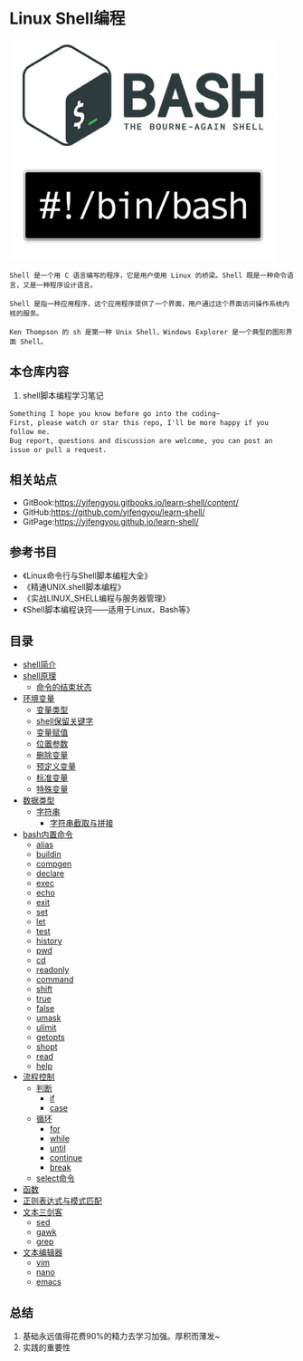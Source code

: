 # Linux Shell编程

![20200127_164206_47](image/20200127_164206_47.png) 

```
Shell 是一个用 C 语言编写的程序，它是用户使用 Linux 的桥梁。Shell 既是一种命令语言，又是一种程序设计语言。

Shell 是指一种应用程序，这个应用程序提供了一个界面，用户通过这个界面访问操作系统内核的服务。

Ken Thompson 的 sh 是第一种 Unix Shell，Windows Explorer 是一个典型的图形界面 Shell。
```




## 本仓库内容

1. shell脚本编程学习笔记

```
Something I hope you know before go into the coding~
First, please watch or star this repo, I'll be more happy if you follow me.
Bug report, questions and discussion are welcome, you can post an issue or pull a request.
```

## 相关站点

* GitBook:<https://yifengyou.gitbooks.io/learn-shell/content/>
* GitHub:<https://github.com/yifengyou/learn-shell/>
* GitPage:<https://yifengyou.github.io/learn-shell/>

## 参考书目

* 《Linux命令行与Shell脚本编程大全》
* 《精通UNIX.shell脚本编程》
* 《实战LINUX_SHELL编程与服务器管理》
* 《Shell脚本编程诀窍——适用于Linux、Bash等》


## 目录

* [shell简介](docs/shell简介.md)
* [shell原理](docs/shell原理.md)
    * [命令的结束状态](docs/shell原理/命令的结束状态.md)
* [环境变量](docs/环境变量.md)
    * [变量类型](docs/环境变量/变量类型.md)
    * [shell保留关键字](docs/环境变量/shell保留关键字.md)
    * [变量赋值](docs/环境变量/变量赋值.md)
    * [位置参数](docs/环境变量/位置参数.md)
    * [删除变量](docs/环境变量/删除变量.md)
    * [预定义变量](docs/环境变量/预定义变量.md)
    * [标准变量](docs/环境变量/标准变量.md)
    * [特殊变量](docs/环境变量/特殊变量.md)
* [数据类型](docs/数据类型.md)
    * [字符串](docs/数据类型/字符串.md)
      * [字符串截取与拼接](docs/数据类型/字符串/字符串截取与拼接.md)
* [bash内置命令](docs/bash内置命令.md)
    * [alias](docs/bash内置命令/alias.md)
    * [buildin](docs/bash内置命令/buildin.md)
    * [compgen](docs/bash内置命令/compgen.md)
    * [declare](docs/bash内置命令/declare.md)
    * [exec](docs/bash内置命令/exec.md)
    * [echo](docs/bash内置命令/echo.md)
    * [exit](docs/bash内置命令/exit.md)
    * [set](docs/bash内置命令/set.md)
    * [let](docs/bash内置命令/let.md)
    * [test](docs/bash内置命令/test.md)
    * [history](docs/bash内置命令/history.md)
    * [pwd](docs/bash内置命令/pwd.md)
    * [cd](docs/bash内置命令/cd.md)
    * [readonly](docs/bash内置命令/readonly.md)
    * [command](docs/bash内置命令/command.md)
    * [shift](docs/bash内置命令/shift.md)
    * [true](docs/bash内置命令/true.md)
    * [false](docs/bash内置命令/false.md)
    * [umask](docs/bash内置命令/umask.md)
    * [ulimit](docs/bash内置命令/ulimit.md)
    * [getopts](docs/bash内置命令/getopts.md)
    * [shopt](docs/bash内置命令/shopt.md)
    * [read](docs/bash内置命令/read.md)
    * [help](docs/bash内置命令/help.md)
* [流程控制](docs/流程控制.md)
    * [判断](docs/流程控制/判断.md)
        * [if](docs/流程控制/判断/if.md)
        * [case](docs/流程控制/判断/case.md)
    * [循环](docs/流程控制/循环.md)
        * [for](docs/流程控制/循环/for.md)
        * [while](docs/流程控制/循环/while.md)
        * [until](docs/流程控制/循环/until.md)
        * [continue](docs/流程控制/循环/continue.md)
        * [break](docs/流程控制/循环/break.md)
    * [select命令](docs/流程控制/select命令.md)
* [函数](docs/函数.md)
* [正则表达式与模式匹配](docs/正则表达式与模式匹配.md)
* [文本三剑客](docs/文本三剑客.md)
    * [sed](docs/文本三剑客/sed.md)
    * [gawk](docs/文本三剑客/gawk.md)
    * [grep](docs/文本三剑客/grep.md)
* [文本编辑器](docs/文本编辑器.md)
    * [vim](docs/文本编辑器/vim.md)
    * [nano](docs/文本编辑器/nano.md)
    * [emacs](docs/文本编辑器/emacs.md)

## 总结

  1. 基础永远值得花费90%的精力去学习加强。厚积而薄发~
  2. 实践的重要性
